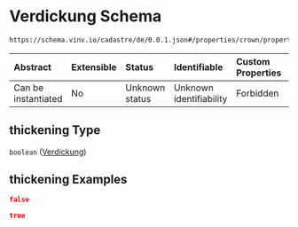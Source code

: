 # Verdickung Schema

```txt
https://schema.vinv.io/cadastre/de/0.0.1.json#/properties/crown/properties/thickening
```



| Abstract            | Extensible | Status         | Identifiable            | Custom Properties | Additional Properties | Access Restrictions | Defined In                                                                                                                 |
| :------------------ | :--------- | :------------- | :---------------------- | :---------------- | :-------------------- | :------------------ | :------------------------------------------------------------------------------------------------------------------------- |
| Can be instantiated | No         | Unknown status | Unknown identifiability | Forbidden         | Allowed               | none                | [dereferenced.doc.json\*](../../../../../../vinv-schemas/vinv-tree/out/0.0.1/dereferenced.doc.json "open original schema") |

## thickening Type

`boolean` ([Verdickung](dereferenced-properties-stamm-properties-verdickung.md))

## thickening Examples

```json
false
```

```json
true
```
